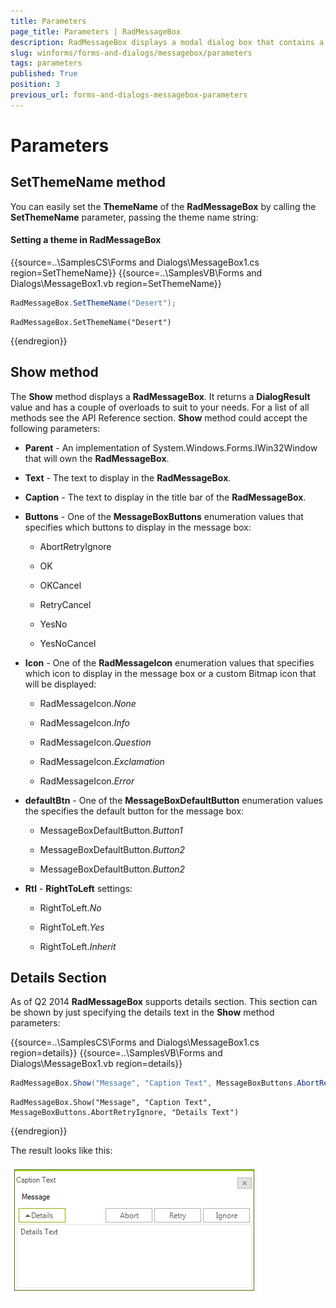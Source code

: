 ```yaml
---
title: Parameters
page_title: Parameters | RadMessageBox
description: RadMessageBox displays a modal dialog box that contains a system icon, a set of buttons, and a brief application-specific message, such as status or error information.
slug: winforms/forms-and-dialogs/messagebox/parameters
tags: parameters
published: True
position: 3
previous_url: forms-and-dialogs-messagebox-parameters
---
```


# Parameters
 
## SetThemeName method

You can easily set the __ThemeName__ of the __RadMessageBox__ by calling the __SetThemeName__ parameter, passing the theme name string:

#### Setting a theme in RadMessageBox 

{{source=..\SamplesCS\Forms and Dialogs\MessageBox1.cs region=SetThemeName}} 
{{source=..\SamplesVB\Forms and Dialogs\MessageBox1.vb region=SetThemeName}} 

````C#
RadMessageBox.SetThemeName("Desert");

````
````VB.NET
RadMessageBox.SetThemeName("Desert")

````

{{endregion}} 

## Show method

The __Show__ method displays a __RadMessageBox__. It returns a __DialogResult__ value and has a couple of overloads to suit to your needs. For a list of all methods see the API Reference section. __Show__ method could accept the following parameters:

* __Parent__ - An implementation of System.Windows.Forms.IWin32Window that will own the __RadMessageBox__.
            

* __Text__ - The text to display in the __RadMessageBox__.
            

* __Caption__ - The text to display in the title bar of the __RadMessageBox__.
            

* __Buttons__ - One of the __MessageBoxButtons__ enumeration values that specifies which buttons to display in the message box:
            

	* AbortRetryIgnore

	* OK

	* OKCancel

	* RetryCancel

	* YesNo

	* YesNoCancel

* __Icon__ - One of the __RadMessageIcon__ enumeration values that specifies which icon to display in the message box or a custom Bitmap icon that will be displayed:            

	* RadMessageIcon.*None*

	* RadMessageIcon.*Info*

	* RadMessageIcon.*Question*

	* RadMessageIcon.*Exclamation*

	* RadMessageIcon.*Error*

* __defaultBtn__ - One of the __MessageBoxDefaultButton__ enumeration values the specifies the default button for the message box:            

	* MessageBoxDefaultButton.*Button1*

	* MessageBoxDefaultButton.*Button2*

	* MessageBoxDefaultButton.*Button2*

* __Rtl__ - __RightToLeft__ settings:           

	* RightToLeft.*No*

	* RightToLeft.*Yes*

	* RightToLeft.*Inherit*

## Details Section

As of Q2 2014 __RadMessageBox__ supports details section. This section can be shown by just specifying the details text in the __Show__ method parameters:
  
{{source=..\SamplesCS\Forms and Dialogs\MessageBox1.cs region=details}} 
{{source=..\SamplesVB\Forms and Dialogs\MessageBox1.vb region=details}} 

````C#
RadMessageBox.Show("Message", "Caption Text", MessageBoxButtons.AbortRetryIgnore, "Details Text");

````
````VB.NET
RadMessageBox.Show("Message", "Caption Text", MessageBoxButtons.AbortRetryIgnore, "Details Text")
````

{{endregion}} 
 

The result looks like this:
        
![forms-and-dialogs-messagebox-parameters 001](images/forms-and-dialogs-messagebox-parameters001.png)
